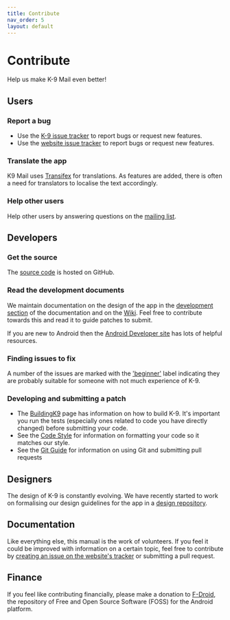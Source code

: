 ```yaml
---
title: Contribute
nav_order: 5 
layout: default
---
```


# Contribute

Help us make K-9 Mail even better!


## Users

### Report a bug

* Use the [K-9 issue tracker](https://github.com/k9mail/k-9/issues) to report bugs or request new features.
* Use the [website issue tracker](https://github.com/k9mail/k9mail.github.io/issues) to report bugs or request new features.


### Translate the app

K9 Mail uses [Transifex](https://www.transifex.com/k-9/k9mail/) for translations. As features are added, there is often a need for translators to localise the text accordingly.


### Help other users

Help other users by answering questions on the [mailing list](https://groups.google.com/forum/#!forum/k-9-mail).


## Developers

### Get the source

The [source code](https://github.com/k9mail/k-9) is hosted on GitHub.

### Read the development documents

We maintain documentation on the design of the app in the [development section](https://k9mail.github.io/documentation/development.html) of the documentation and on the [Wiki](https://github.com/k9mail/k-9/wiki). Feel free to contribute towards this and read it to guide patches to submit.

If you are new to Android then the [Android Developer site](https://developer.android.com/training/index.html) has lots of helpful resources.

### Finding issues to fix

A number of the issues are marked with the ['beginner'](https://github.com/k9mail/k-9/issues?q=is%3Aopen+is%3Aissue+label%3Abeginner) label indicating they are probably suitable for someone with not much experience of K-9.

### Developing and submitting a patch

* The [BuildingK9](https://github.com/k9mail/k-9/wiki/BuildingK9) page has information on how to build K-9. It's important you run the tests (especially ones related to code you have directly changed) before submitting your code.
* See the [Code Style](https://github.com/k9mail/k-9/wiki/CodeStyle) for information on formatting your code so it matches our style.
* See the [Git Guide](https://github.com/k9mail/k-9/wiki/) for information on using Git and submitting pull requests

## Designers

The design of K-9 is constantly evolving. We have recently started to work on formalising our design guidelines for the app in a [design repository](https://github.com/k9mail/k-9-design).

## Documentation

Like everything else, this manual is the work of volunteers. If you feel it could be improved with information on a certain topic, feel free to contribute by [creating an issue on the website's tracker](https://github.com/k9mail/k9mail.github.io/issues) or submitting a pull request.

## Finance

 If you feel like contributing financially, please make a donation to [F-Droid](https://f-droid.org/about/), the repository of Free and Open Source Software (FOSS) for the Android platform.
